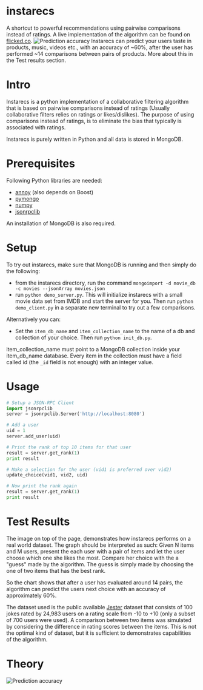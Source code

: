 instarecs
=========

A shortcut to powerful recommendations using pairwise comparisons instead of ratings. A live implementation of the algorithm can be found on [flicked.co](http://flicked.co/). 
![Prediction accuracy](https://raw.github.com/emillamm/instarecs/master/testresults.png)
Instarecs can predict your users taste in products, music, videos etc., with an accuracy of ~60%, after the user has performed ~14 comparisons between pairs of products. More about this in the Test results section. 

# Intro #
Instarecs is a python implementation of a collaborative filtering algorithm that is based on pairwise comparisons instead of ratings (Usually collaborative filters relies on ratings or likes/dislikes). The purpose of using comparisons instead of ratings, is to eliminate the bias that typically is associated with ratings. 

Instarecs is purely written in Python and all data is stored in MongoDB. 

# Prerequisites #
Following Python libraries are needed: 
- [annoy](https://github.com/spotify/annoy) (also depends on Boost)
- [pymongo](https://github.com/mongodb/mongo-python-driver)
- [numpy](http://www.numpy.org/)
- [jsonrpclib](https://github.com/joshmarshall/jsonrpclib)

An installation of MongoDB is also required. 

# Setup #
To try out instarecs, make sure that MongoDB is running and then simply do the following:
- from the instarecs directory, run the command `mongoimport -d movie_db -c movies --jsonArray movies.json`
- run `python demo_server.py`. 
This will initialize instarecs with a small movie data set from IMDB and start the server for you. 
Then run `python demo_client.py` in a separate new terminal to try out a few comparisons. 

Alternatively you can: 
- Set the `item_db_name` and `item_collection_name` to the name of a db and collection of your choice. Then run `python init_db.py`.

item\_collection\_name must point to a MongoDB collection inside your item\_db\_name database. Every item in the collection must have a field called id (the `_id` field is not enough) with an integer value.  

# Usage #
```python
# Setup a JSON-RPC Client
import jsonrpclib
server = jsonrpclib.Server('http://localhost:8080')

# Add a user
uid = 1
server.add_user(uid)

# Print the rank of top 10 items for that user
result = server.get_rank(1)
print result

# Make a selection for the user (vid1 is preferred over vid2)
update_choice(vid1, vid2, uid)

# Now print the rank again
result = server.get_rank(1)
print result
```

# Test Results #
The image on top of the page, demonstrates how instarecs performs on a real world dataset. The graph should be interpreted as such:
Given N items and M users, present the each user with a pair of items and let the user choose which one she likes the most. Compare her choice with the a "guess" made by the algorithm. The guess is simply made by choosing the one of two items that has the best rank. 

So the chart shows that after a user has evaluated around 14 pairs, the algorithm can predict the users next choice with an accuracy of approximately 60%. 

The dataset used is the public available [Jester](http://goldberg.berkeley.edu/jester-data/) dataset that consists of 100 jokes rated by 24,983 users on a rating scale from -10 to +10 (only a subset of 700 users were used). A comparison between two items was simulated by considering the difference in rating scores between the items. This is not the optimal kind of dataset, but it is sufficient to demonstrates capabilities of the algorithm. 

# Theory #
![Prediction accuracy](https://raw.github.com/emillamm/instarecs/master/theory.jpg)